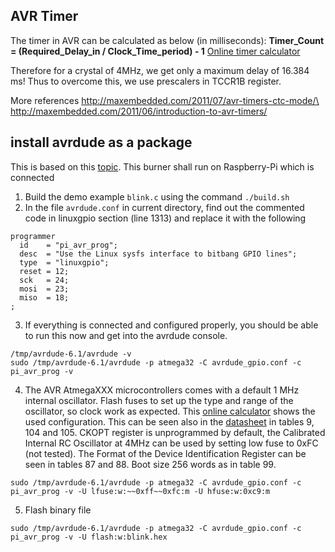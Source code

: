 ## AVR Timer
The timer in AVR can be calculated as below (in milliseconds):
**Timer_Count = (Required_Delay_in / Clock_Time_period) - 1**
[Online timer calculator](http://eleccelerator.com/avr-timer-calculator/)

Therefore for a crystal of 4MHz, we get only a maximum delay of 16.384 ms! Thus to overcome this, we use prescalers in TCCR1B register.

More references
http://maxembedded.com/2011/07/avr-timers-ctc-mode/\
http://maxembedded.com/2011/06/introduction-to-avr-timers/

## install avrdude as a package
This is based on this [topic](https://learn.adafruit.com/program-an-avr-or-arduino-using-raspberry-pi-gpio-pins/installation).
This burner shall run on Raspberry-Pi which is connected

1. Build the demo example `blink.c` using the command `./build.sh`
2. In the file `avrdude.conf` in current directory, find out the commented code in linuxgpio section (line 1313) and replace it with the following
```
programmer
  id    = "pi_avr_prog";
  desc  = "Use the Linux sysfs interface to bitbang GPIO lines";
  type  = "linuxgpio";
  reset = 12;
  sck   = 24;
  mosi  = 23;
  miso  = 18;
;
```
3. If everything is connected and configured properly, you should be able to run this now  and get into the avrdude console.
```
/tmp/avrdude-6.1/avrdude -v
sudo /tmp/avrdude-6.1/avrdude -p atmega32 -C avrdude_gpio.conf -c pi_avr_prog -v
```
4. The AVR AtmegaXXX microcontrollers comes with a default 1 MHz internal oscillator. Flash fuses to set up the type and range of the oscillator, so clock work as expected. This [online calculator](https://eleccelerator.com/fusecalc/fusecalc.php?chip=atmega32&LOW=FF&HIGH=C9&LOCKBIT=FF) shows the used configuration. This can be seen also in the [datasheet](doc2503.pdf) in tables 9, 104 and 105. CKOPT register is unprogrammed by default, the Calibrated Internal RC Oscillator at 4MHz can be used by setting low fuse to 0xFC (not tested). The Format of the Device Identification Register can be seen in tables 87 and 88. Boot size 256 words as in table 99.
```
sudo /tmp/avrdude-6.1/avrdude -p atmega32 -C avrdude_gpio.conf -c pi_avr_prog -v -U lfuse:w:~~0xff~~0xfc:m -U hfuse:w:0xc9:m
```
5. Flash binary file
```
sudo /tmp/avrdude-6.1/avrdude -p atmega32 -C avrdude_gpio.conf -c pi_avr_prog -v -U flash:w:blink.hex
```